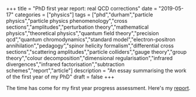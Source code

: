 +++
title = "PhD first year report: real QCD corrections"
date = "2019-05-17"
categories = ["physics"]
tags = ["phd","durham","particle physics","particle physics phenomenology","cross sections","amplitudes","perturbation theory","mathematical physics","theoretical physics","quantum field theory","precision qcd","quantum chromodynamics","standard model","electron-positron annihilation","pedagogy","spinor helicity formalism","differential cross sections","scattering amplitudes","particle colliders","gauge theory","group theory","colour decomposition","dimensional regularisation","infrared divergences","infrared factorisation","subtraction schemes","report","article"]
description = "An essay summarising the work of the first year of my PhD"
draft = false
+++

The time has come for my first year progress assessment. Here's my [report](https://eidoom.gitlab.io/phd-first-year-report/progress-report-first-year-phd.pdf).
